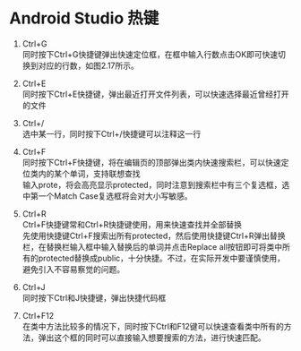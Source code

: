 # Android Studio 热键
1. Ctrl+G  
同时按下Ctrl+G快捷键弹出快速定位框，在框中输入行数点击OK即可快速切换到对应的行数，如图2.17所示。

2. Ctrl+E  
同时按下Ctrl+E快捷键，弹出最近打开文件列表，可以快速选择最近曾经打开的文件

3. Ctrl+/  
选中某一行，同时按下Ctrl+/快捷键可以注释这一行

4. Ctrl+F  
同时按下Ctrl+F快捷键，将在编辑页的顶部弹出类内快速搜索栏，可以快速定位类内的某个单词，支持联想查找  
输入prote，将会高亮显示protected，同时注意到搜索栏中有三个复选框，选中第一个Match Case复选框将会对大小写敏感。

5. Ctrl+R  
Ctrl+F快捷键常和Ctrl+R快捷键使用，用来快速查找并全部替换  
先使用快捷键Ctrl+F搜索出所有protected，然后使用快捷键Ctrl+R弹出替换栏，在替换栏输入框中输入替换后的单词并点击Replace all按钮即可将类中所有的protected替换成public，十分快捷。不过，在实际开发中要谨慎使用，避免引入不容易察觉的问题。

6. Ctrl+J  
同时按下Ctrl和J快捷键，弹出快捷代码框

7. Ctrl+F12  
在类中方法比较多的情况下，同时按下Ctrl和F12键可以快速查看类中所有的方法，弹出这个框的同时可以直接输入想要搜索的方法，进行快速匹配。
